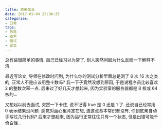 ```yaml
---
title: 原来如此
date: 2017-09-04 23:36:25
categories:
- 日常
tags:
- 日常
- 技术
- 面试
- 论文
---
```

总有些很简单的事情, 自己已经习以为常了, 别人突然问起为什么反而一下解释不清.

最近写论文, 导师在修改时问到, 为什么你的测试分析里面总是测了 8 次 16 次之类的, 正常人不是应该用整十数吗?
我一下子竟然没想到原因, 于是说程序员比较喜欢 2 的整数次幂一点.
后来过了好几天才想起来, 因为实验室的服务器都是 8 核或 64 核的...

又想起以前去面试, 突然一下卡住, 说不记得 true 是 0 还是 1 了.
还说自己经常用 0 表示结果没问题.
感觉对面心里肯定在想, 连这点基本常识都没有, 你到底亲自动手写过几行代码?
后来才想起来, 因为运行正常往往只有一个状态, 但是出错可能千奇百怪...
